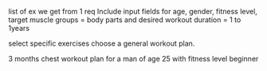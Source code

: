 list of ex we get from 1 req
Include input fields for age, gender, fitness level,
target muscle groups = body parts
and desired workout duration = 1 to 1years

select specific exercises
choose a general workout plan.

3 months chest workout plan for a man of age 25 with fitness level beginner 
